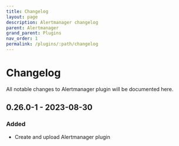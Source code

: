 ```yaml
---
title: Changelog
layout: page
description: Alertmanager changelog
parent: Alertmanager
grand_parent: Plugins
nav_order: 1
permalink: /plugins/:path/changelog
---
```


# Changelog
All notable changes to Alertmanager plugin will be documented here.

## 0.26.0-1 - 2023-08-30
### Added
- Create and upload Alertmanager plugin


